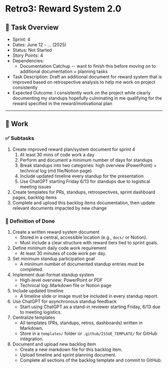 # Retro3: Reward System 2.0

## 📝 Task Overview
* Sprint: 4
* Dates: June 12 - ... (2025)
* Status: Not Started
* Story Points: 4
* Dependencies:
  * Documentation Catchup -- want to finish this before moving on to additional documentation + planning tasks
* Task Description: Draft an additional document for reward system that is improved based on retrospective analysis to help me work on project consistently
* Expected Outcome: I consistently work on the project while clearly documenting my standups hopefully culminating in me qualifying for the reward specified in the reward/motivational plan

---

## 🔧 Work

### ✅ Subtasks
1. Create improved reward plan/system document for sprint 4
    1. At least 30 mins of code work a day
    2. Perform and document a minimum number of days for standups
    3. Break standups into two categories: high overview (PowerPoint) + technical log (md file/Notion page)
    4. Include updated timeline every standup for the presentation
    5. Use ChatGPT starting Friday 6/13 for standups due to logistical meeting issues
2. Create templates for PRs, standups, retrospectives, sprint dashboard pages, backlog items
3. Complete and upload this backlog items documentation, then update relevant documents impacted by new change

### 📘 Definition of Done

1. Create a written reward system document  
   - Stored in a central, accessible location (e.g., `docs/` or Notion).
   - Must include a clear structure with reward tiers tied to sprint goals.
2. Define minimum daily code work requirement  
   - At least 30 minutes of code work per day.
3. Set minimum standup participation goal  
   - A minimum number of documented standup entries must be completed.
4. Implement dual-format standup system  
   - High-level overview: PowerPoint or PDF  
   - Technical log: Markdown file or Notion page
5. Include updated timeline  
   - A timeline slide or image must be included in every standup report.
6. Use ChatGPT for asynchronous standup feedback  
   - Start using ChatGPT as a stand-in reviewer starting Friday, 6/13 due to meeting logistics.
7. Centralize templates  
   - All templates (PRs, standups, retros, dashboards) written in Markdown.  
   - Store in a `templates/` folder or `.github/ISSUE_TEMPLATE/` for GitHub integration.
8. Document and upload new backlog item  
   - Create a new markdown file for this backlog item.  
   - Upload timeline and sprint planning document.  
   - Complete all sections of the backlog template and commit to GitHub.
